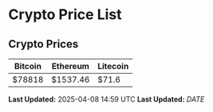 # Crypto Price List

## Crypto Prices
| Bitcoin | Ethereum | Litecoin |
| ------- | -------- | -------- |
| $78818 | $1537.46 | $71.6 |
**Last Updated:** 2025-04-08 14:59 UTC
**Last Updated:** $DATE$
